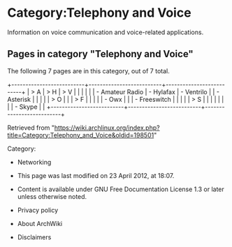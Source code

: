 Category:Telephony and Voice
============================

Information on voice communication and voice-related applications.

Pages in category "Telephony and Voice"
---------------------------------------

The following 7 pages are in this category, out of 7 total.

+--------------------------+--------------------------+--------------------------+
| > A                      | > H                      | > V                      |
|                          |                          |                          |
| -   Amateur Radio        | -   Hylafax              | -   Ventrilo             |
| -   Asterisk             |                          |                          |
|                          | > O                      |                          |
| > F                      |                          |                          |
|                          | -   Owx                  |                          |
| -   Freeswitch           |                          |                          |
|                          | > S                      |                          |
|                          |                          |                          |
|                          | -   Skype                |                          |
+--------------------------+--------------------------+--------------------------+

Retrieved from
"https://wiki.archlinux.org/index.php?title=Category:Telephony_and_Voice&oldid=198501"

Category:

-   Networking

-   This page was last modified on 23 April 2012, at 18:07.
-   Content is available under GNU Free Documentation License 1.3 or
    later unless otherwise noted.
-   Privacy policy
-   About ArchWiki
-   Disclaimers
